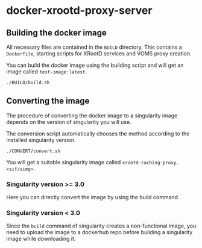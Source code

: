 # docker-xrootd-proxy-server

## Building the docker image

All necessary files are contained in the `BUILD` directory. This contains a `Dockerfile`, starting scripts for XRootD services and VOMS proxy creation.

You can build the docker image using the building script and will get an image called `test-image:latest`.

```
./BUILD/build.sh
```

## Converting the image

The procedure of converting the docker image to a singularity image depends on the version of singularity you will use. 

The conversion script automatically chooses the method according to the installed singularity version.

```
./CONVERT/convert.sh
```
You will get a suitable singularity image called `xrootd-caching-proxy.<sif/simg>`.

### Singularity version >= 3.0

Here you can directly convert the image by using the build command.

### Singularity version < 3.0

Since the `build` command of singularity creates a non-functional image, you need to upload the image to a dockerhub repo before building a singularity image while downloading it.


